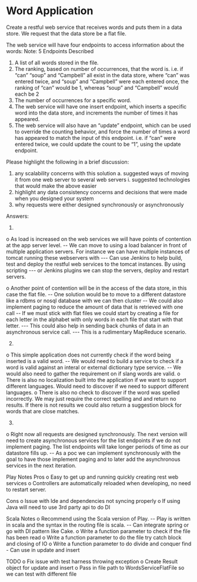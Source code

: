 Word Application
=====================================

Create a restful web service that receives words and puts them in a data store.  We request that the data store be a flat file.

The web service will have four endpoints to access information about the words:
Note: 5 Endpoints Described

1) A list of all words stored in the file.
2) The ranking, based on number of occurrences, that the word is.  i.e. if “can” “soup” and “Campbell”
   all exist in the data store, where “can” was entered twice, and “soup” and “Campbell” were each entered once,
   the ranking of “can” would be 1, whereas “soup” and “Campbell” would each be 2
3) The number of occurrences for a specific word.
4) The web service will have one insert endpoint, which inserts a specific word into the data store,
   and increments the number of times it has appeared.
5) The web service will also have an “update” endpoint, which can be used to override the counting behavior,
   and force the number of times a word has appeared to match the input of this endpoint.
   i.e. if “can” were entered twice, we could update the count to be “1”, using the update endpoint.
   
Please highlight the following in a brief discussion:
1) any scalability concerns with this solution
  a. suggested ways of moving it from one web server to several web servers
     i. suggested technologies that would make the above easier
2) highlight any data consistency concerns and decisions that were made when you designed your system
3) why requests were either designed synchronously or asynchronously


Answers:

1)
o As load is increased on the web services we will have points of contention at the app server level.
-- We can move to using a load balancer in front of multiple application servers. For instance we can have multiple
   instances of tomcat running these webservers with
--- Can use Jenkins to help build, test and deploy the restful web services to the tomcat instances. By using scripting
--- or Jenkins plugins we can stop the servers, deploy and restart servers.

o Another point of contention will be in the access of the data store, in this case the flat file.
-- One solution would be to move to a different datastore like a rdbms or nosql database with we can then cluster
-- We could also implement paging to reduce the amount of data that is retrieved with one call
-- If we must stick with flat files we could start by creating a file for each letter in the alphabet with only words
   in each file that start with that letter.
--- This could also help in sending back chunks of data in an asynchronous service call.
--- This is a rudimentary MapReduce scenario.

2)
o This simple application does not currently check if the word being inserted is a valid word.
-- We would need to build a service to check if a word is valid against an interal or external dictionary type service.
-- We would also need to gather the requirement on if slang words are valid.
o There is also no localization built into the application if we want to support different languages.
  Would need to discover if we need to support different languages.
o There is also no check to discover if the word was spelled incorrectly. We may just require the correct spelling and
  and return no results. If there is not results we could also return a suggestion block for words that are close matches.

3)
o Right now all requests are designed synchronously. The next version will need to create asynchronous services for the
  list endpoints if we do not implement paging. The list endpoints will take longer periods of time as our datastore fills up.
-- As a poc we can implement synchronously with the goal to have those implement paging and to later add the asynchronous
   services in the next iteration.

Play Notes
Pros
o Easy to get up and running quickly creating rest web services
o Controllers are automatically reloaded when developing, no need to restart server.

Cons
o Issue with Ide and dependencies not syncing properly
o If using Java will need to use 3rd party api to do DI


Scala Notes
o Recommend using the Scala version of Play.
-- Play is written in scala and the syntax in the routing file is scala.
-- Can integrate spring or go with DI pattern like Cake.
o Write a function parameter to check if the file has been read
o Write a function parameter to do the file try catch block and closing of IO
o Write a function parameter to do divide and conquer find - Can use in update and insert

TODO
o Fix issue with test harness throwing exception
o Create Result object for update and insert
o Pass in file path to WordsServiceFlatFile so we can test with different file
